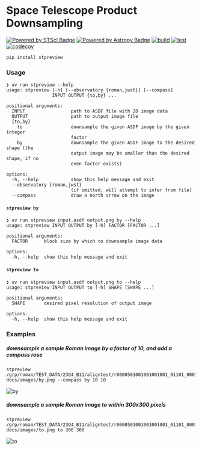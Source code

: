 # Space Telescope Product Downsampling

[![Powered by STScI Badge](https://img.shields.io/badge/powered%20by-STScI-blue.svg?colorA=707170&colorB=3e8ddd&style=flat)](http://www.stsci.edu)
[![Powered by Astropy Badge](http://img.shields.io/badge/powered%20by-AstroPy-orange.svg?style=flat)](http://www.astropy.org/)
[![build](https://github.com/spacetelescope/stpreview/actions/workflows/build.yml/badge.svg)](https://github.com/spacetelescope/stpreview/actions/workflows/build.yml)
[![test](https://github.com/spacetelescope/stpreview/actions/workflows/tests.yml/badge.svg)](https://github.com/spacetelescope/stpreview/actions/workflows/tests.yml)
[![codecov](https://codecov.io/gh/spacetelescope/stpreview/graph/badge.svg?token=tSEFJ5vwgH)](https://codecov.io/gh/spacetelescope/stpreview)

```
pip install stpreview
```

### Usage

```
❯ uv run stpreview --help
usage: stpreview [-h] [--observatory {roman,jwst}] [--compass]
                 INPUT OUTPUT {to,by} ...

positional arguments:
  INPUT                 path to ASDF file with 2D image data
  OUTPUT                path to output image file
  {to,by}
    to                  downsample the given ASDF image by the given integer
                        factor
    by                  downsample the given ASDF image to the desired shape (the
                        output image may be smaller than the desired shape, if no
                        even factor exists)

options:
  -h, --help            show this help message and exit
  --observatory {roman,jwst}
                        (if omitted, will attempt to infer from file)
  --compass             draw a north arrow on the image
```

#### `stpreview by`

```
❯ uv run stpreview input.asdf output.png by --help
usage: stpreview INPUT OUTPUT by [-h] FACTOR [FACTOR ...]

positional arguments:
  FACTOR      block size by which to downsample image data

options:
  -h, --help  show this help message and exit
```

#### `stpreview to`

```
❯ uv run stpreview input.asdf output.png to --help
usage: stpreview INPUT OUTPUT to [-h] SHAPE [SHAPE ...]

positional arguments:
  SHAPE       desired pixel resolution of output image

options:
  -h, --help  show this help message and exit
```

### Examples

##### downsample a sample Roman image by a factor of 10, and add a compass rose

```shell
stpreview /grp/roman/TEST_DATA/23Q4_B11/aligntest/r0000501001001001001_01101_0001_WFI01_cal.asdf docs/images/by.png --compass by 10 10
```

![by](./docs/images/by.png)

##### downsample a sample Roman image to within 300x300 pixels

```shell
stpreview /grp/roman/TEST_DATA/23Q4_B11/aligntest/r0000501001001001001_01101_0001_WFI01_cal.asdf docs/images/to.png to 300 300
```

![to](./docs/images/to.png)
